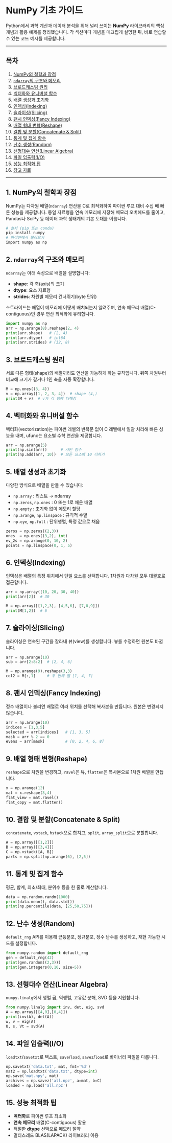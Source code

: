 # NumPy 기초 가이드

Python에서 과학 계산과 데이터 분석을 위해 널리 쓰이는 **NumPy** 라이브러리의 핵심 개념과 활용 예제를 정리했습니다. 각 섹션마다 개념을 매끄럽게 설명한 뒤, 바로 연습할 수 있는 코드 예시를 제공합니다.

---

## 목차

1. [NumPy의 철학과 장점](#1-numpys-철학과-장점)
2. [`ndarray`의 구조와 메모리](#2-ndarray의-구조와-메모리)
3. [브로드캐스팅 원리](#3-브로드캐스팅-원리)
4. [벡터화와 유니버설 함수](#4-벡터화와-유니버설-함수)
5. [배열 생성과 초기화](#5-배열-생성과-초기화)
6. [인덱싱(Indexing)](#6-인덱싱indexing)
7. [슬라이싱(Slicing)](#7-슬라이싱slicing)
8. [팬시 인덱싱(Fancy Indexing)](#8-팬시-인덱싱fancy-indexing)
9. [배열 형태 변형(Reshape)](#9-배열-형태-변형reshape)
10. [결합 및 분할(Concatenate & Split)](#10-결합-및-분할concatenate--split)
11. [통계 및 집계 함수](#11-통계-및-집계-함수)
12. [난수 생성(Random)](#12-난수-생성random)
13. [선형대수 연산(Linear Algebra)](#13-선형대수-연산linear-algebra)
14. [파일 입출력(I/O)](#14-파일-입출력io)
15. [성능 최적화 팁](#15-성능-최적화-팁)
16. [참고 자료](#16-참고-자료)

---

## 1. NumPy의 철학과 장점

NumPy는 다차원 배열(`ndarray`) 연산을 C로 최적화하여 파이썬 루프 대비 수십 배 빠른 성능을 제공합니다. 동일 자료형을 연속 메모리에 저장해 메모리 오버헤드를 줄이고, Pandas나 SciPy 등 데이터 과학 생태계의 기본 토대를 이룹니다.

```bash
# 설치 (pip 또는 conda)
pip install numpy
# 파이썬에서 불러오기
import numpy as np
```

## 2. `ndarray`의 구조와 메모리

`ndarray`는 아래 속성으로 배열을 설명합니다:

* **shape**: 각 축(axis)의 크기
* **dtype**: 요소 자료형
* **strides**: 차원별 메모리 건너뛰기(byte 단위)

스트라이드는 배열이 메모리에 어떻게 배치되는지 알려주며, 연속 메모리 배열(C-contiguous)인 경우 연산 최적화에 유리합니다.

```python
import numpy as np
arr = np.arange(8).reshape(2, 4)
print(arr.shape)   # (2, 4)
print(arr.dtype)   # int64
print(arr.strides) # (32, 8)
```

## 3. 브로드캐스팅 원리

서로 다른 형태(shape)의 배열끼리도 연산을 가능하게 하는 규칙입니다. 뒤쪽 차원부터 비교해 크기가 같거나 1인 축을 자동 확장합니다.

```python
M = np.ones((3, 4))
v = np.array([1, 2, 3, 4])  # shape (4,)
print(M + v)  # v가 각 행에 더해짐
```

## 4. 벡터화와 유니버설 함수

벡터화(vectorization)는 파이썬 레벨의 반복문 없이 C 레벨에서 일괄 처리해 빠른 성능을 내며, ufunc는 요소별 수학 연산을 제공합니다.

```python
arr = np.arange(5)
print(np.sin(arr))      # 사인 함수
print(np.add(arr, 10))  # 모든 요소에 10 더하기
```

## 5. 배열 생성과 초기화

다양한 방식으로 배열을 만들 수 있습니다:

* `np.array` : 리스트 → ndarray
* `np.zeros`, `np.ones` : 0 또는 1로 채운 배열
* `np.empty` : 초기화 없이 메모리 할당
* `np.arange`, `np.linspace` : 규칙적 수열
* `np.eye`, `np.full` : 단위행렬, 특정 값으로 채움

```python
zeros = np.zeros((2,3))
ones  = np.ones((3,2), int)
ev_2s = np.arange(0, 10, 2)
points = np.linspace(0, 1, 5)
```

## 6. 인덱싱(Indexing)

인덱싱은 배열의 특정 위치에서 단일 요소를 선택합니다. 1차원과 다차원 모두 대괄호로 접근합니다.

```python
arr = np.array([10, 20, 30, 40])
print(arr[2])  # 30

M = np.array([[1,2,3], [4,5,6], [7,8,9]])
print(M[1,2])  # 6
```

## 7. 슬라이싱(Slicing)

슬라이싱은 연속된 구간을 잘라내 뷰(view)를 생성합니다. 뷰를 수정하면 원본도 바뀝니다.

```python
arr = np.arange(10)
sub = arr[2:8:2]  # [2, 4, 6]

M = np.arange(9).reshape(3,3)
col2 = M[:,1]     # 두 번째 열 [1, 4, 7]
```

## 8. 팬시 인덱싱(Fancy Indexing)

정수 배열이나 불리언 배열로 여러 위치를 선택해 복사본을 만듭니다. 원본은 변경되지 않습니다.

```python
arr = np.arange(10)
indices = [1,3,5]
selected = arr[indices]   # [1, 3, 5]
mask = arr % 2 == 0
evens = arr[mask]         # [0, 2, 4, 6, 8]
```

## 9. 배열 형태 변형(Reshape)

`reshape`으로 차원을 변경하고, `ravel`은 뷰, `flatten`은 복사본으로 1차원 배열을 만듭니다.

```python
x = np.arange(12)
mat = x.reshape(3,4)
flat_view = mat.ravel()
flat_copy = mat.flatten()
```

## 10. 결합 및 분할(Concatenate & Split)

`concatenate`, `vstack`, `hstack`으로 합치고, `split`, `array_split`으로 분할합니다.

```python
A = np.array([[1,2]])
B = np.array([[3,4]])
C = np.vstack([A, B])
parts = np.split(np.arange(6), [2,5])
```

## 11. 통계 및 집계 함수

평균, 합계, 최소/최대, 분위수 등을 한 줄로 계산합니다.

```python
data = np.random.randn(1000)
print(data.mean(), data.std())
print(np.percentile(data, [25,50,75]))
```

## 12. 난수 생성(Random)

`default_rng` API를 이용해 균등분포, 정규분포, 정수 난수를 생성하고, 재현 가능한 시드를 설정합니다.

```python
from numpy.random import default_rng
gen = default_rng(42)
print(gen.random((2,3)))
print(gen.integers(0,10, size=5))
```

## 13. 선형대수 연산(Linear Algebra)

`numpy.linalg`에서 행렬 곱, 역행렬, 고유값 분해, SVD 등을 지원합니다.

```python
from numpy.linalg import inv, det, eig, svd
A = np.array([[4,0],[0,4]])
print(inv(A), det(A))
w, v = eig(A)
U, s, Vt = svd(A)
```

## 14. 파일 입출력(I/O)

`loadtxt`/`savetxt`로 텍스트, `save`/`load`, `savez`/`load`로 바이너리 파일을 다룹니다.

```python
np.savetxt('data.txt', mat, fmt='%d')
mat2 = np.loadtxt('data.txt', dtype=int)
np.save('mat.npy', mat)
archives = np.savez('all.npz', a=mat, b=C)
loaded = np.load('all.npz')
```

## 15. 성능 최적화 팁

* **벡터화**로 파이썬 루프 최소화
* **연속 메모리** 배열(C-contiguous) 활용
* 적절한 **dtype** 선택으로 메모리 절약
* 멀티스레드 BLAS(LAPACK) 라이브러리 이용

